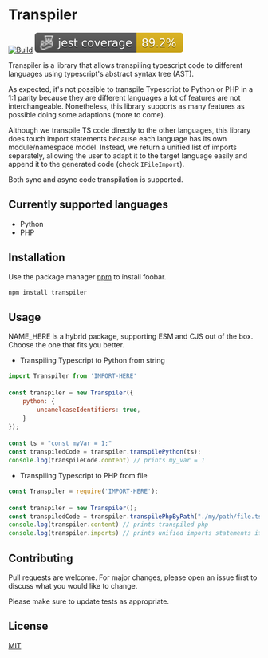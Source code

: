 # Transpiler
[![Build](https://github.com/carlosmiei/ast-transpiling/actions/workflows/node.js.yml/badge.svg?branch=master)](https://github.com/carlosmiei/ast-transpiling/actions/workflows/node.js.yml)
![Jest coverage](./badges/coverage-jest%20coverage.svg)

Transpiler is a library that allows transpiling typescript code to different languages using typescript's abstract syntax tree (AST). 

As expected, it's not possible to transpile Typescript to Python or PHP in a 1:1 parity because they are different languages a lot of features are not interchangeable. Nonetheless, this library supports as many features as possible doing some adaptions (more to come).

Although we transpile TS code directly to the other languages, this library does touch import statements because each language has its own module/namespace model. Instead, we return a unified list of imports separately, allowing the user to adapt it to the target language easily and append it to the generated code (check `IFileImport`).

Both sync and async code transpilation is supported.

## Currently supported languages
- Python
- PHP

## Installation

Use the package manager [npm](https://www.npmjs.com/) to install foobar.

```bash
npm install transpiler
```

## Usage

NAME_HERE is a hybrid package, supporting ESM and CJS out of the box. Choose the one that fits you better.

- Transpiling Typescript to Python from string
```Javascript 
import Transpiler from 'IMPORT-HERE'

const transpiler = new Transpiler({
    python: {
        uncamelcaseIdentifiers: true, 
    }
});

const ts = "const myVar = 1;"
const transpiledCode = transpiler.transpilePython(ts);
console.log(transpileCode.content) // prints my_var = 1
```

- Transpiling Typescript to PHP from file

```Javascript
const Transpiler = require('IMPORT-HERE');

const transpiler = new Transpiler();
const transpiledCode = transpiler.transpilePhpByPath("./my/path/file.ts");
console.log(transpiler.content) // prints transpiled php
console.log(transpiler.imports) // prints unified imports statements if any
```

## Contributing

Pull requests are welcome. For major changes, please open an issue first
to discuss what you would like to change.

Please make sure to update tests as appropriate.

## License

[MIT](https://choosealicense.com/licenses/mit/)